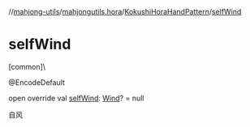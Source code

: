 //[mahjong-utils](../../../index.md)/[mahjongutils.hora](../index.md)/[KokushiHoraHandPattern](index.md)/[selfWind](self-wind.md)

# selfWind

[common]\

@EncodeDefault

open override val [selfWind](self-wind.md): [Wind](../../mahjongutils.models/-wind/index.md)? = null

自风
